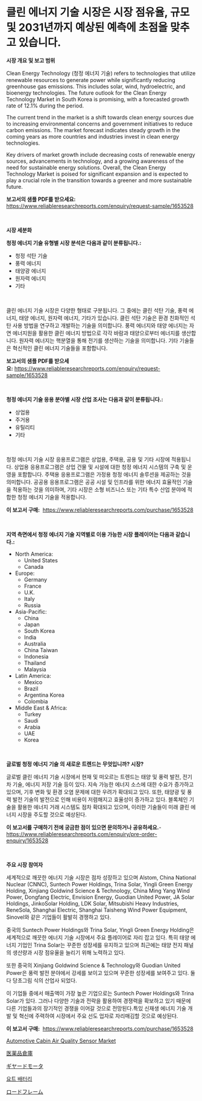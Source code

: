 <p><h1>클린 에너지 기술 시장은 시장 점유율, 규모 및 2031년까지 예상된 예측에 초점을 맞추고 있습니다.</h1></p><p><strong>시장 개요 및 보고 범위</strong></p>
<p><p>Clean Energy Technology (청정 에너지 기술) refers to technologies that utilize renewable resources to generate power while significantly reducing greenhouse gas emissions. This includes solar, wind, hydroelectric, and bioenergy technologies. The future outlook for the Clean Energy Technology Market in South Korea is promising, with a forecasted growth rate of 12.1% during the period.</p><p>The current trend in the market is a shift towards clean energy sources due to increasing environmental concerns and government initiatives to reduce carbon emissions. The market forecast indicates steady growth in the coming years as more countries and industries invest in clean energy technologies. </p><p>Key drivers of market growth include decreasing costs of renewable energy sources, advancements in technology, and a growing awareness of the need for sustainable energy solutions. Overall, the Clean Energy Technology Market is poised for significant expansion and is expected to play a crucial role in the transition towards a greener and more sustainable future.</p></p>
<p><strong>보고서의 샘플 PDF를 받으세요:</strong> <a href="https://www.reliableresearchreports.com/enquiry/request-sample/1653528">https://www.reliableresearchreports.com/enquiry/request-sample/1653528</a></p>
<p>&nbsp;</p>
<p><strong>시장 세분화</strong></p>
<p><strong>청정 에너지 기술 유형별 시장 분석은 다음과 같이 분류됩니다.:</strong></p>
<p><ul><li>청정 석탄 기술</li><li>풍력 에너지</li><li>태양광 에너지</li><li>원자력 에너지</li><li>기타</li></ul></p>
<p>&nbsp;</p>
<p><p>클린 에너지 기술 시장은 다양한 형태로 구분됩니다. 그 중에는 클린 석탄 기술, 풍력 에너지, 태양 에너지, 원자력 에너지, 기타가 있습니다. 클린 석탄 기술은 환경 친화적인 석탄 사용 방법을 연구하고 개발하는 기술을 의미합니다. 풍력 에너지와 태양 에너지는 자연 에너지원을 활용한 클린 에너지 방법으로 각각 바람과 태양으로부터 에너지를 생산합니다. 원자력 에너지는 핵분열을 통해 전기를 생산하는 기술을 의미합니다. 기타 기술들은 혁신적인 클린 에너지 기술들을 포함합니다.</p></p>
<p><strong>보고서의 샘플 PDF를 받으세요:</strong>&nbsp;<a href="https://www.reliableresearchreports.com/enquiry/request-sample/1653528">https://www.reliableresearchreports.com/enquiry/request-sample/1653528</a></p>
<p>&nbsp;</p>
<p><strong> 청정 에너지 기술 응용 분야별 시장 산업 조사는 다음과 같이 분류됩니다.:</strong></p>
<p><ul><li>상업용</li><li>주거용</li><li>유틸리티</li><li>기타</li></ul></p>
<p>&nbsp;</p>
<p><p>청정 에너지 기술 시장 응용프로그램은 상업용, 주택용, 공용 및 기타 시장에 적용됩니다. 상업용 응용프로그램은 상업 건물 및 시설에 대한 청정 에너지 시스템의 구축 및 운영을 포함합니다. 주택용 응용프로그램은 가정용 청정 에너지 솔루션을 제공하는 것을 의미합니다. 공공용 응용프로그램은 공공 시설 및 인프라를 위한 에너지 효율적인 기술을 적용하는 것을 의미하며, 기타 시장은 소형 비즈니스 또는 기타 특수 산업 분야에 적합한 청정 에너지 기술을 적용합니다.</p></p>
<p><strong>이 보고서 구매:</strong>&nbsp; <a href="https://www.reliableresearchreports.com/purchase/1653528">https://www.reliableresearchreports.com/purchase/1653528</a></p>
<p>&nbsp;</p>
<p><strong>지역 측면에서 청정 에너지 기술 지역별로 이용 가능한 시장 플레이어는 다음과 같습니다.:</strong></p>
<p><ul>
    <li>
        North America:
        <ul>
            <li>United States</li>
            <li>Canada</li>
        </ul>
    </li>
    <li>
        Europe:
        <ul>
            <li>Germany</li>
            <li>France</li>
            <li>U.K.</li>
            <li>Italy</li>
            <li>Russia</li>
        </ul>
    </li>
    <li>
        Asia-Pacific:
        <ul>
            <li>China</li>
            <li>Japan</li>
            <li>South Korea</li>
            <li>India</li>
            <li>Australia</li>
            <li>China Taiwan</li>
            <li>Indonesia</li>
            <li>Thailand</li>
            <li>Malaysia</li>
        </ul>
    </li>
    <li>
        Latin America:
        <ul>
            <li>Mexico</li>
            <li>Brazil</li>
            <li>Argentina Korea</li>
            <li>Colombia</li>
        </ul>
    </li>
    <li>
        Middle East & Africa:
        <ul>
            <li>Turkey</li>
            <li>Saudi</li>
            <li>Arabia</li>
            <li>UAE</li>
            <li>Korea</li>
        </ul>
    </li>
    </ul></p>
<p>&nbsp;</p>
<p><strong>글로벌 청정 에너지 기술 의 새로운 트렌드는 무엇입니까? 시장?</strong></p>
<p><p>글로벌 클린 에너지 기술 시장에서 현재 및 떠오르는 트렌드는 태양 및 풍력 발전, 전기차 기술, 에너지 저장 기술 등이 있다. 지속 가능한 에너지 소스에 대한 수요가 증가하고 있으며, 기후 변화 및 환경 오염 문제에 대한 우려가 확대되고 있다. 또한, 태양광 및 풍력 발전 기술의 발전으로 인해 비용이 저렴해지고 효율성이 증가하고 있다. 블록체인 기술을 활용한 에너지 거래 시스템도 점차 확대되고 있으며, 이러한 기술들이 미래 클린 에너지 시장을 주도할 것으로 예상된다.</p></p>
<p><strong>이 보고서를 구매하기 전에 궁금한 점이 있으면 문의하거나 공유하세요.</strong>- <a href="https://www.reliableresearchreports.com/enquiry/pre-order-enquiry/1653528">https://www.reliableresearchreports.com/enquiry/pre-order-enquiry/1653528</a></p>
<p>&nbsp;</p>
<p><strong>주요 시장 참여자</strong></p>
<p><p>세계적으로 깨끗한 에너지 기술 시장은 점차 성장하고 있으며 Alstom, China National Nuclear (CNNC), Suntech Power Holdings, Trina Solar, Yingli Green Energy Holding, Xinjiang Goldwind Science & Technology, China Ming Yang Wind Power, Dongfang Electric, Envision Energy, Guodian United Power, JA Solar Holdings, JinkoSolar Holding, LDK Solar, Mitsubishi Heavy Industries, ReneSola, Shanghai Electric, Shanghai Taisheng Wind Power Equipment, Sinovel와 같은 기업들이 활발히 경쟁하고 있다.</p><p>중국의 Suntech Power Holdings와 Trina Solar, Yingli Green Energy Holding은 세계적으로 깨끗한 에너지 기술 시장에서 주요 플레이어로 자리 잡고 있다. 특히 태양 에너지 기업인 Trina Solar는 꾸준한 성장세를 유지하고 있으며 최근에는 태양 전지 패널의 생산량과 시장 점유율을 늘리기 위해 노력하고 있다.</p><p>또한 중국의 Xinjiang Goldwind Science & Technology와 Guodian United Power은 풍력 발전 분야에서 강세를 보이고 있으며 꾸준한 성장세를 보여주고 있다. 둘 다 당초그림 식의 산업사 되었다.</p><p>이 기업들 중에서 매출액이 가장 높은 기업으로는 Suntech Power Holdings와 Trina Solar가 있다. 그러나 다양한 기술과 전략을 활용하여 경쟁력을 확보하고 있기 때문에 다른 기업들과의 장기적인 경쟁을 이어갈 것으로 전망된다.특있 신재생 에너지 기술 개발 및 혁신에 주력하여 시장에서 주요 선도 업자로 자리매김할 것으로 예상된다.</p></p>
<p><strong>이 보고서 구매:</strong>&nbsp;&nbsp;<a href="https://www.reliableresearchreports.com/purchase/1653528">https://www.reliableresearchreports.com/purchase/1653528</a></p>
<p><p><a href="https://issuu.com/reportprime-2/docs/automotive-cabin-air-quality-sensor-market-size-20">Automotive Cabin Air Quality Sensor Market</a></p><p><a href="https://medium.com/@skylarreilly36/%E8%96%AC%E5%93%81%E5%80%89%E5%BA%AB%E5%B8%82%E5%A0%B4%E3%81%AF-%E5%B8%82%E5%A0%B4%E3%82%B7%E3%82%A7%E3%82%A2-%E5%B8%82%E5%A0%B4%E3%83%88%E3%83%AC%E3%83%B3%E3%83%89-%E5%B8%82%E5%A0%B4%E6%88%90%E9%95%B7%E3%81%AB%E9%96%A2%E3%81%99%E3%82%8B%E6%83%85%E5%A0%B1%E3%82%92%E6%8F%90%E4%BE%9B%E3%81%97%E3%81%BE%E3%81%99-05b246637cba">医薬品倉庫</a></p><p><a href="https://medium.com/@emmittkutch2023/%E6%AD%AF%E8%BB%8A%E4%BB%98%E3%81%8D%E3%83%A2%E3%83%BC%E3%82%BF%E3%83%BC%E5%B8%82%E5%A0%B4%E3%81%AE%E5%88%86%E6%9E%90-%E3%82%B0%E3%83%AD%E3%83%BC%E3%83%90%E3%83%AB%E7%94%A3%E6%A5%AD%E3%81%AE%E8%A6%8B%E9%80%9A%E3%81%97%E3%81%A8%E4%BA%88%E6%B8%AC-2024%E5%B9%B4%E3%81%8B%E3%82%892031%E5%B9%B4-361154f9413e">ギヤードモータ</a></p><p><a href="https://github.com/oajzkywllm460/Market-Research-Report-List-1/blob/main/681113410883.md">요트 배터리</a></p><p><a href="https://github.com/ReganWisoky2023/Market-Research-Report-List-1/blob/main/954870911755.md">ロードフレーム</a></p></p>
